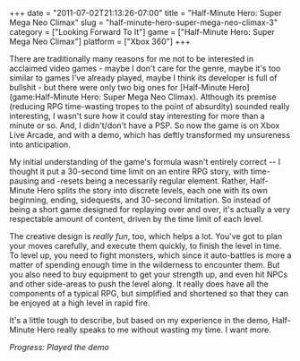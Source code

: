 +++
date = "2011-07-02T21:13:26-07:00"
title = "Half-Minute Hero: Super Mega Neo Climax"
slug = "half-minute-hero-super-mega-neo-climax-3"
category = ["Looking Forward To It"]
game = ["Half-Minute Hero: Super Mega Neo Climax"]
platform = ["Xbox 360"]
+++

There are traditionally many reasons for me not to be interested in acclaimed video games - maybe I don't care for the genre, maybe it's too similar to games I've already played, maybe I think its developer is full of bullshit - but there were only two big ones for [Half-Minute Hero](game:Half-Minute Hero: Super Mega Neo Climax).  Although its premise (reducing RPG time-wasting tropes to the point of absurdity) sounded really interesting, I wasn't sure how it could stay interesting for more than a minute or so.  And, I didn't/don't have a PSP.  So now the game is on Xbox Live Arcade, and with a demo, which has deftly transformed my unsureness into anticipation.

My initial understanding of the game's formula wasn't entirely correct -- I thought it put a 30-second time limit on an entire RPG story, with time-pausing and -resets being a necessarily regular element.  Rather, Half-Minute Hero splits the story into discrete levels, each one with its own beginning, ending, sidequests, and 30-second limitation.  So instead of being a short game designed for replaying over and over, it's actually a very respectable amount of content, driven by the time limit of each level.

The creative design is <i>really fun</i>, too, which helps a lot.  You've got to plan your moves carefully, and execute them quickly, to finish the level in time.  To level up, you need to fight monsters, which since it auto-battles is more a matter of spending enough time in the wilderness to encounter them.  But you also need to buy equipment to get your strength up, and even hit NPCs and other side-areas to push the level along.  It really does have all the components of a typical RPG, but simplified and shortened so that they can be enjoyed at a high level in rapid fire.

It's a little tough to describe, but based on my experience in the demo, Half-Minute Hero really speaks to me without wasting my time.  I want more.

<i>Progress: Played the demo</i>